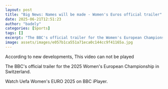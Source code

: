 ```yaml
---
layout: post
title: "Big News: Names will be made - Women's Euros official trailer"
date: 2025-06-21T12:51:23
author: "badely"
categories: [Sports]
tags: []
excerpt: "The BBC's official trailer for the Women's European Championship in Switzerland."
image: assets/images/e057b1ca551a71eca0c144cc9f41165a.jpg
---
```


According to new developments, This video can not be played

The BBC's official trailer for the 2025 Women's European Championship in Switzerland.

Watch Uefa Women's EURO 2025 on BBC iPlayer.

